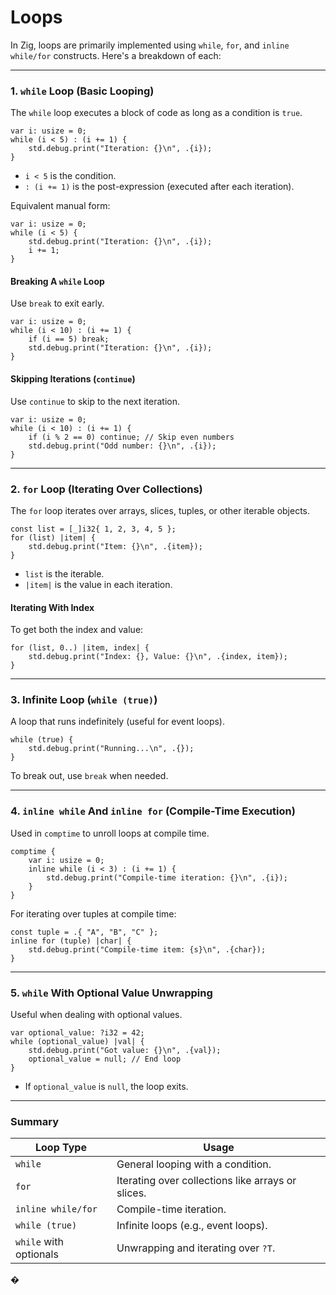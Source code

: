 # Loops

In Zig, loops are primarily implemented using `while`, `for`, and `inline while/for` constructs. Here's a breakdown of each:

---

### **1. `while` Loop (Basic Looping)**

The `while` loop executes a block of code as long as a condition is `true`.

```zig
var i: usize = 0;
while (i < 5) : (i += 1) {
    std.debug.print("Iteration: {}\n", .{i});
}
```

- `i < 5` is the condition.
- `: (i += 1)` is the post-expression (executed after each iteration).

Equivalent manual form:

```zig
var i: usize = 0;
while (i < 5) {
    std.debug.print("Iteration: {}\n", .{i});
    i += 1;
}
```

#### **Breaking A `while` Loop**

Use `break` to exit early.

```zig
var i: usize = 0;
while (i < 10) : (i += 1) {
    if (i == 5) break;
    std.debug.print("Iteration: {}\n", .{i});
}
```

#### **Skipping Iterations (`continue`)**

Use `continue` to skip to the next iteration.

```zig
var i: usize = 0;
while (i < 10) : (i += 1) {
    if (i % 2 == 0) continue; // Skip even numbers
    std.debug.print("Odd number: {}\n", .{i});
}
```

---

### **2. `for` Loop (Iterating Over Collections)**

The `for` loop iterates over arrays, slices, tuples, or other iterable objects.

```zig
const list = [_]i32{ 1, 2, 3, 4, 5 };
for (list) |item| {
    std.debug.print("Item: {}\n", .{item});
}
```

- `list` is the iterable.
- `|item|` is the value in each iteration.

#### **Iterating With Index**

To get both the index and value:

```zig
for (list, 0..) |item, index| {
    std.debug.print("Index: {}, Value: {}\n", .{index, item});
}
```

---

### **3. Infinite Loop (`while (true)`)**

A loop that runs indefinitely (useful for event loops).

```zig
while (true) {
    std.debug.print("Running...\n", .{});
}
```

To break out, use `break` when needed.

---

### **4. `inline while` And `inline for` (Compile-Time Execution)**

Used in `comptime` to unroll loops at compile time.

```zig
comptime {
    var i: usize = 0;
    inline while (i < 3) : (i += 1) {
        std.debug.print("Compile-time iteration: {}\n", .{i});
    }
}
```

For iterating over tuples at compile time:

```zig
const tuple = .{ "A", "B", "C" };
inline for (tuple) |char| {
    std.debug.print("Compile-time item: {s}\n", .{char});
}
```

---

### **5. `while` With Optional Value Unwrapping**

Useful when dealing with optional values.

```zig
var optional_value: ?i32 = 42;
while (optional_value) |val| {
    std.debug.print("Got value: {}\n", .{val});
    optional_value = null; // End loop
}
```

- If `optional_value` is `null`, the loop exits.

---

### **Summary**

| Loop Type              | Usage                                             |
| ---------------------- | ------------------------------------------------- |
| `while`                | General looping with a condition.                 |
| `for`                  | Iterating over collections like arrays or slices. |
| `inline while/for`     | Compile-time iteration.                           |
| `while (true)`         | Infinite loops (e.g., event loops).               |
| `while` with optionals | Unwrapping and iterating over `?T`.               |

�
